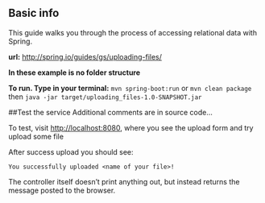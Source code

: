## Basic info

This guide walks you through the process of accessing relational data with Spring.

**url:** http://spring.io/guides/gs/uploading-files/

**In these example is no folder structure**

**To run. Type in your terminal:** ```mvn spring-boot:run``` or ```mvn clean package``` then ```java -jar target/uploading_files-1.0-SNAPSHOT.jar```


##Test the service
Additional comments are in source code...

To test, visit [http://localhost:8080](http://localhost:8080), where you see the upload form and try upload some file

After success upload you should see:
```
You successfully uploaded <name of your file>!
```

The controller itself doesn’t print anything out, but instead returns the message posted to the browser.


